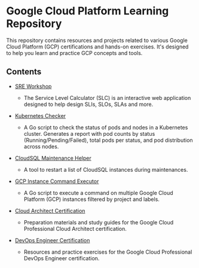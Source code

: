 # Google Cloud Platform Learning Repository

This repository contains resources and projects related to various Google Cloud Platform (GCP) certifications and hands-on exercises. It's designed to help you learn and practice GCP concepts and tools.

## Contents

- [SRE Workshop](sre-workshop/)
  - The Service Level Calculator (SLC) is an interactive web application designed to help design SLIs, SLOs, SLAs and more.

- [Kubernetes Checker](k8s-checker/)
  - A Go script to check the status of pods and nodes in a Kubernetes cluster. Generates a report with pod counts by status (Running/Pending/Failed), total pods per status, and pod distribution across nodes.

- [CloudSQL Maintenance Helper](cloudsql-maintenance-helper/)
  - A tool to restart a list of CloudSQL instances during maintenances.

- [GCP Instance Command Executor](gcloud-node-cmd/)
  - A Go script to execute a command on multiple Google Cloud Platform (GCP) instances filtered by project and labels.

- [Cloud Architect Certification](cloud-architect-certification/)
  - Preparation materials and study guides for the Google Cloud Professional Cloud Architect certification.

- [DevOps Engineer Certification](cloud-devops-engineer-certification/)
  - Resources and practice exercises for the Google Cloud Professional DevOps Engineer certification.



